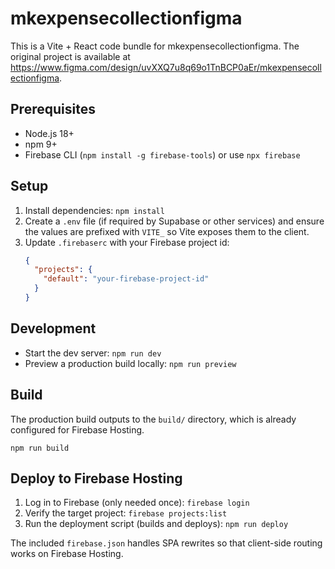 
# mkexpensecollectionfigma

This is a Vite + React code bundle for mkexpensecollectionfigma. The original project is available at https://www.figma.com/design/uvXXQ7u8q69o1TnBCP0aEr/mkexpensecollectionfigma.

## Prerequisites

- Node.js 18+
- npm 9+
- Firebase CLI (`npm install -g firebase-tools`) or use `npx firebase`

## Setup

1. Install dependencies: `npm install`
2. Create a `.env` file (if required by Supabase or other services) and ensure the values are prefixed with `VITE_` so Vite exposes them to the client.
3. Update `.firebaserc` with your Firebase project id:
   ```json
   {
     "projects": {
       "default": "your-firebase-project-id"
     }
   }
   ```

## Development

- Start the dev server: `npm run dev`
- Preview a production build locally: `npm run preview`

## Build

The production build outputs to the `build/` directory, which is already configured for Firebase Hosting.

```
npm run build
```

## Deploy to Firebase Hosting

1. Log in to Firebase (only needed once): `firebase login`
2. Verify the target project: `firebase projects:list`
3. Run the deployment script (builds and deploys): `npm run deploy`

The included `firebase.json` handles SPA rewrites so that client-side routing works on Firebase Hosting.
